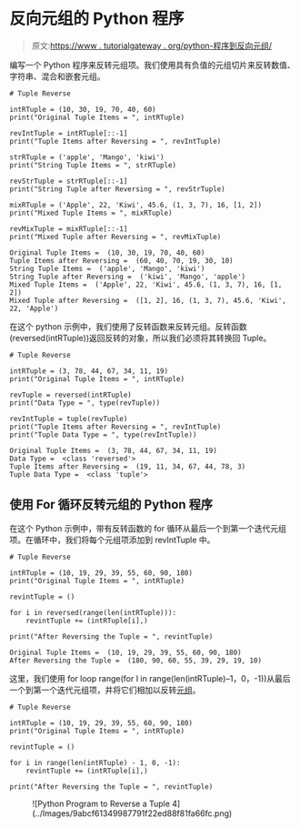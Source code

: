 # 反向元组的 Python 程序

> 原文:[https://www . tutorialgateway . org/python-程序到反向元组/](https://www.tutorialgateway.org/python-program-to-reverse-tuple/)

编写一个 Python 程序来反转元组项。我们使用具有负值的元组切片来反转数值、字符串、混合和嵌套元组。

```
# Tuple Reverse

intRTuple = (10, 30, 19, 70, 40, 60)
print("Original Tuple Items = ", intRTuple)

revIntTuple = intRTuple[::-1]
print("Tuple Items after Reversing = ", revIntTuple)

strRTuple = ('apple', 'Mango', 'kiwi')
print("String Tuple Items = ", strRTuple)

revStrTuple = strRTuple[::-1]
print("String Tuple after Reversing = ", revStrTuple)

mixRTuple = ('Apple', 22, 'Kiwi', 45.6, (1, 3, 7), 16, [1, 2])
print("Mixed Tuple Items = ", mixRTuple)

revMixTuple = mixRTuple[::-1]
print("Mixed Tuple after Reversing = ", revMixTuple)
```

```
Original Tuple Items =  (10, 30, 19, 70, 40, 60)
Tuple Items after Reversing =  (60, 40, 70, 19, 30, 10)
String Tuple Items =  ('apple', 'Mango', 'kiwi')
String Tuple after Reversing =  ('kiwi', 'Mango', 'apple')
Mixed Tuple Items =  ('Apple', 22, 'Kiwi', 45.6, (1, 3, 7), 16, [1, 2])
Mixed Tuple after Reversing =  ([1, 2], 16, (1, 3, 7), 45.6, 'Kiwi', 22, 'Apple')
```

在这个 python 示例中，我们使用了反转函数来反转元组。反转函数(reversed(intRTuple))返回反转的对象，所以我们必须将其转换回 Tuple。

```
# Tuple Reverse

intRTuple = (3, 78, 44, 67, 34, 11, 19)
print("Original Tuple Items = ", intRTuple)

revTuple = reversed(intRTuple)
print("Data Type = ", type(revTuple))

revIntTuple = tuple(revTuple)
print("Tuple Items after Reversing = ", revIntTuple)
print("Tuple Data Type = ", type(revIntTuple))
```

```
Original Tuple Items =  (3, 78, 44, 67, 34, 11, 19)
Data Type =  <class 'reversed'>
Tuple Items after Reversing =  (19, 11, 34, 67, 44, 78, 3)
Tuple Data Type =  <class 'tuple'>
```

## 使用 For 循环反转元组的 Python 程序

在这个 Python 示例中，带有反转函数的 for 循环从最后一个到第一个迭代元组项。在循环中，我们将每个元组项添加到 revIntTuple 中。

```
# Tuple Reverse

intRTuple = (10, 19, 29, 39, 55, 60, 90, 180)
print("Original Tuple Items = ", intRTuple)

revintTuple = ()

for i in reversed(range(len(intRTuple))):
    revintTuple += (intRTuple[i],)

print("After Reversing the Tuple = ", revintTuple)
```

```
Original Tuple Items =  (10, 19, 29, 39, 55, 60, 90, 180)
After Reversing the Tuple =  (180, 90, 60, 55, 39, 29, 19, 10)
```

这里，我们使用 for loop range(for I in range(len(intRTuple)–1，0，-1))从最后一个到第一个迭代元组项，并将它们相加以反转[元组](https://www.tutorialgateway.org/python-tuple/)。

```
# Tuple Reverse

intRTuple = (10, 19, 29, 39, 55, 60, 90, 180)
print("Original Tuple Items = ", intRTuple)

revintTuple = ()

for i in range(len(intRTuple) - 1, 0, -1):
    revintTuple += (intRTuple[i],)

print("After Reversing the Tuple = ", revintTuple)
```

<figure class="wp-block-image size-large">![Python Program to Reverse a Tuple 4](../Images/9abcf61349987791f22ed88f81fa66fc.png)</figure>